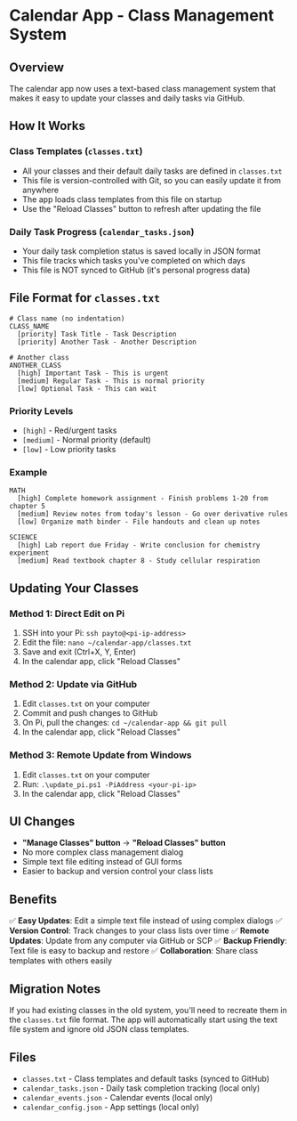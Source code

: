 # Calendar App - Class Management System

## Overview

The calendar app now uses a text-based class management system that makes it easy to update your classes and daily tasks via GitHub.

## How It Works

### Class Templates (`classes.txt`)
- All your classes and their default daily tasks are defined in `classes.txt`
- This file is version-controlled with Git, so you can easily update it from anywhere
- The app loads class templates from this file on startup
- Use the "Reload Classes" button to refresh after updating the file

### Daily Task Progress (`calendar_tasks.json`)
- Your daily task completion status is saved locally in JSON format
- This file tracks which tasks you've completed on which days
- This file is NOT synced to GitHub (it's personal progress data)

## File Format for `classes.txt`

```
# Class name (no indentation)
CLASS_NAME
  [priority] Task Title - Task Description
  [priority] Another Task - Another Description

# Another class
ANOTHER_CLASS
  [high] Important Task - This is urgent
  [medium] Regular Task - This is normal priority
  [low] Optional Task - This can wait
```

### Priority Levels
- `[high]` - Red/urgent tasks
- `[medium]` - Normal priority (default)
- `[low]` - Low priority tasks

### Example
```
MATH
  [high] Complete homework assignment - Finish problems 1-20 from chapter 5
  [medium] Review notes from today's lesson - Go over derivative rules
  [low] Organize math binder - File handouts and clean up notes

SCIENCE  
  [high] Lab report due Friday - Write conclusion for chemistry experiment
  [medium] Read textbook chapter 8 - Study cellular respiration
```

## Updating Your Classes

### Method 1: Direct Edit on Pi
1. SSH into your Pi: `ssh payto@<pi-ip-address>`
2. Edit the file: `nano ~/calendar-app/classes.txt`
3. Save and exit (Ctrl+X, Y, Enter)
4. In the calendar app, click "Reload Classes"

### Method 2: Update via GitHub
1. Edit `classes.txt` on your computer
2. Commit and push changes to GitHub
3. On Pi, pull the changes: `cd ~/calendar-app && git pull`
4. In the calendar app, click "Reload Classes"

### Method 3: Remote Update from Windows
1. Edit `classes.txt` on your computer
2. Run: `.\update_pi.ps1 -PiAddress <your-pi-ip>`
3. In the calendar app, click "Reload Classes"

## UI Changes

- **"Manage Classes" button** → **"Reload Classes" button**
- No more complex class management dialog
- Simple text file editing instead of GUI forms
- Easier to backup and version control your class lists

## Benefits

✅ **Easy Updates**: Edit a simple text file instead of using complex dialogs
✅ **Version Control**: Track changes to your class lists over time
✅ **Remote Updates**: Update from any computer via GitHub or SCP
✅ **Backup Friendly**: Text file is easy to backup and restore
✅ **Collaboration**: Share class templates with others easily

## Migration Notes

If you had existing classes in the old system, you'll need to recreate them in the `classes.txt` file format. The app will automatically start using the text file system and ignore old JSON class templates.

## Files

- `classes.txt` - Class templates and default tasks (synced to GitHub)
- `calendar_tasks.json` - Daily task completion tracking (local only)
- `calendar_events.json` - Calendar events (local only)
- `calendar_config.json` - App settings (local only)
